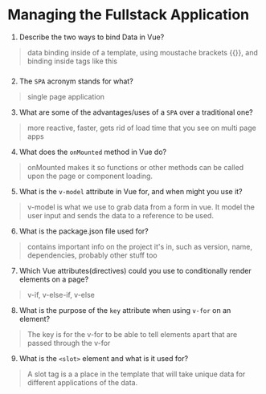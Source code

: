 # Managing the Fullstack Application

1. Describe the two ways to bind Data in Vue?

  > data binding inside of a template, using moustache brackets {{}}, and binding inside tags like this <h3 :data>

2. The `SPA` acronym stands for what?

  > single page application

3. What are some of the advantages/uses of a `SPA` over a traditional one?

  > more reactive, faster, gets rid of load time that you see on multi page apps

4. What does the `onMounted` method in Vue do?

  > onMounted makes it so functions or other methods can be called upon the page or component loading.

5. What is the `v-model` attribute in Vue for, and when might you use it?

  > v-model is what we use to grab data from a form in vue. It model the user input and sends the data to a reference to be used.

6. What is the package.json file used for?

  > contains important info on the project it's in, such as version, name, dependencies, probably other stuff too

7. Which Vue attributes(directives) could you use to conditionally render elements on a page?

  > v-if, v-else-if, v-else

8. What is the purpose of the `key` attribute when using `v-for` on an element?

  > The key is for the v-for to be able to tell elements apart that are passed through the v-for

9. What is the `<slot>` element and what is it used for?

  > A slot tag is a a place in the template that will take unique data for different applications of the data.
